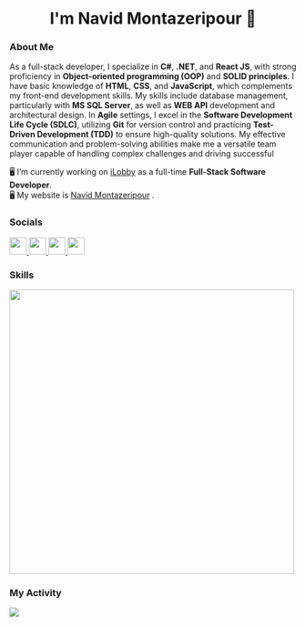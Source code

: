  ### <h1 align="center">I'm Navid Montazeripour 👋</h1>
 
 ### About Me
As a full-stack developer, I specialize in <b>C#</b>, <b>.NET</b>, and <b>React JS</b>, with strong proficiency in <b>Object-oriented programming (OOP)</b> and <b>SOLID principles</b>. I have basic knowledge of <b>HTML</b>, <b>CSS</b>, and <b>JavaScript</b>, which complements my front-end development skills. My skills include database management, particularly with <b>MS SQL Server</b>, as well as <b>WEB API</b> development and architectural design. In <b>Agile</b> settings, I excel in the <b>Software Development Life Cycle (SDLC)</b>, utilizing <b>Git</b> for version control and practicing <b>Test-Driven Development (TDD)</b> to ensure high-quality solutions. My effective communication and problem-solving abilities make me a versatile team player capable of handling complex challenges and driving successful

:desktop_computer: I’m currently working on <a href="https://www.iLobby.com">iLobby</a> as a full-time <b>Full-Stack Software Developer</b>.
<br/>
:desktop_computer: My website is <a href="http://www.navidmontazeripour.com">Navid Montazeripour</a> .
 
 ### Socials
  <p align="left">
  <a href="https://www.instagram.com/summarycode">
    <img src="https://skillicons.dev/icons?i=instagram" width="30" height="30"/>
  </a>
	<a href="https://twitter.com/Navmonti">
    <img src="https://skillicons.dev/icons?i=twitter"  width="30" height="30"//>
  </a>
	<a href="https://www.linkedin.com/in/navidmontazeripour">
    <img src="https://skillicons.dev/icons?i=linkedin"  width="30" height="30"/>
  </a>
		<a href="https://github.com/Navmonti">
    <img src="https://skillicons.dev/icons?i=github" width="30" height="30" />
  </a>
</p>

 ### Skills
<p align="left">
  <a href="https://skillicons.dev">
    <img src="https://skillicons.dev/icons?i=html,css,sass,javascript,ts,jquery,react,redux,materialui,bootstrap,git,cs,dotnet" width="500"  />
  </a>
</p>



### My Activity
![](https://komarev.com/ghpvc/?username=navmonti)
